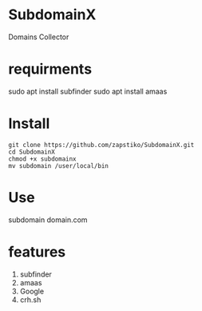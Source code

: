 # SubdomainX
Domains Collector 

# requirments 
sudo apt install subfinder
sudo apt install amaas

# Install

```
git clone https://github.com/zapstiko/SubdomainX.git
cd SubdomainX
chmod +x subdomainx
mv subdomain /user/local/bin
```

# Use 
subdomain domain.com

# features 
1. subfinder
2. amaas
3. Google
4. crh.sh

